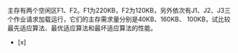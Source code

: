 主存有两个空闲区F1、F2。F1为220KB，F2为120KB，另外依次有J1、J2、J3三个作业请求加载运行，它们的主存需求量分别是40KB、160KB、
100KB，试比较最先适应算法、最优适应算法和最坏适应算法的性能。
- [x]  

